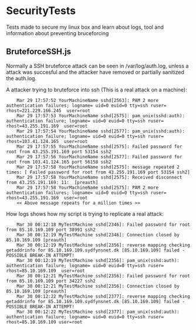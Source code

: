 # SecurityTests
Tests made to secure my linux box and learn about logs, tool and information about preventing bruceforcing


## BruteforceSSH.js
Normally a SSH bruteforce attack can be seen in /var/log/auth.log, unless a attack was succesful and the attacker have removed or partially sanitized the auth.log. 

A attacker trying to bruteforce into ssh (This is a real attack on a machine):

        Mar 29 17:57:52 YourMachineName sshd[2563]: PAM 2 more authentication failures; logname= uid=0 euid=0 tty=ssh ruser= rhost=221.229.166.245  user=root
        Mar 29 17:57:53 YourMachineName sshd[2575]: pam_unix(sshd:auth): authentication failure; logname= uid=0 euid=0 tty=ssh ruser= rhost=43.255.191.169  user=root
        Mar 29 17:57:54 YourMachineName sshd[2577]: pam_unix(sshd:auth): authentication failure; logname= uid=0 euid=0 tty=ssh ruser= rhost=103.41.124.165  user=root
        Mar 29 17:57:55 YourMachineName sshd[2575]: Failed password for root from 43.255.191.169 port 53154 ssh2
        Mar 29 17:57:56 YourMachineName sshd[2577]: Failed password for root from 103.41.124.165 port 56158 ssh2
        Mar 29 17:57:58 YourMachineName sshd[2575]: message repeated 2 times: [ Failed password for root from 43.255.191.169 port 53154 ssh2]
        Mar 29 17:57:58 YourMachineName sshd[2575]: Received disconnect from 43.255.191.169: 11:  [preauth]
        Mar 29 17:57:58 YourMachineName sshd[2575]: PAM 2 more authentication failures; logname= uid=0 euid=0 tty=ssh ruser= rhost=43.255.191.169  user=root
        << Above message repeats for a million times >>
  

How logs shows how my script is trying to replicate a real attack:

        Mar 30 00:12:18 MyTestMachine sshd[2346]: Failed password for root from 85.10.169.109 port 38991 ssh2
        Mar 30 00:12:19 MyTestMachine sshd[2346]: Connection closed by 85.10.169.109 [preauth]
        Mar 30 00:12:19 MyTestMachine sshd[2356]: reverse mapping checking getaddrinfo for 85.10.169.109.sydfynsnet.dk [85.10.169.109] failed - POSSIBLE BREAK-IN ATTEMPT!
        Mar 30 00:12:19 MyTestMachine sshd[2356]: pam_unix(sshd:auth): authentication failure; logname= uid=0 euid=0 tty=ssh ruser= rhost=85.10.169.109  user=root
        Mar 30 00:12:21 MyTestMachine sshd[2356]: Failed password for root from 85.10.169.109 port 34227 ssh2
        Mar 30 00:12:21 MyTestMachine sshd[2356]: Connection closed by 85.10.169.109 [preauth]
        Mar 30 00:12:22 MyTestMachine sshd[2377]: reverse mapping checking getaddrinfo for 85.10.169.109.sydfynsnet.dk [85.10.169.109] failed - POSSIBLE BREAK-IN ATTEMPT!
        Mar 30 00:12:22 MyTestMachine sshd[2377]: pam_unix(sshd:auth): authentication failure; logname= uid=0 euid=0 tty=ssh ruser= rhost=85.10.169.109 user=root
